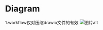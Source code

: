 # Diagram

1.workflow仅对压缩drawio文件的有效
![图片alt](https://github.com/liufangchen/resource/raw/main/Images/123.jpg)
